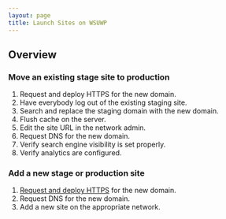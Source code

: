 ```yaml
---
layout: page
title: Launch Sites on WSUWP
---
```


## Overview

### Move an existing stage site to production

1. Request and deploy HTTPS for the new domain.
1. Have everybody log out of the existing staging site.
1. Search and replace the staging domain with the new domain.
1. Flush cache on the server.
1. Edit the site URL in the network admin.
1. Request DNS for the new domain.
1. Verify search engine visibility is set properly.
1. Verify analytics are configured.

### Add a new stage or production site

1. [Request and deploy HTTPS](wsuwp-https.md) for the new domain.
1. Request DNS for the new domain.
1. Add a new site on the appropriate network.
